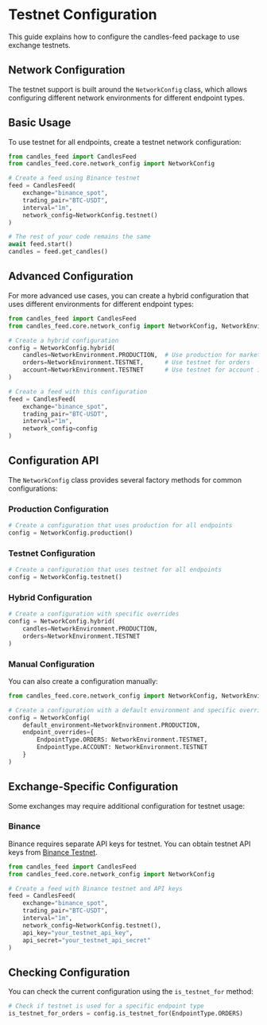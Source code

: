 # Testnet Configuration

This guide explains how to configure the candles-feed package to use exchange testnets.

## Network Configuration

The testnet support is built around the `NetworkConfig` class, which allows configuring different network environments for different endpoint types.

## Basic Usage

To use testnet for all endpoints, create a testnet network configuration:

```python
from candles_feed import CandlesFeed
from candles_feed.core.network_config import NetworkConfig

# Create a feed using Binance testnet
feed = CandlesFeed(
    exchange="binance_spot",
    trading_pair="BTC-USDT",
    interval="1m",
    network_config=NetworkConfig.testnet()
)

# The rest of your code remains the same
await feed.start()
candles = feed.get_candles()
```

## Advanced Configuration

For more advanced use cases, you can create a hybrid configuration that uses different environments for different endpoint types:

```python
from candles_feed import CandlesFeed
from candles_feed.core.network_config import NetworkConfig, NetworkEnvironment, EndpointType

# Create a hybrid configuration
config = NetworkConfig.hybrid(
    candles=NetworkEnvironment.PRODUCTION,  # Use production for market data
    orders=NetworkEnvironment.TESTNET,      # Use testnet for orders
    account=NetworkEnvironment.TESTNET      # Use testnet for account info
)

# Create a feed with this configuration
feed = CandlesFeed(
    exchange="binance_spot",
    trading_pair="BTC-USDT",
    interval="1m",
    network_config=config
)
```

## Configuration API

The `NetworkConfig` class provides several factory methods for common configurations:

### Production Configuration

```python
# Create a configuration that uses production for all endpoints
config = NetworkConfig.production()
```

### Testnet Configuration

```python
# Create a configuration that uses testnet for all endpoints
config = NetworkConfig.testnet()
```

### Hybrid Configuration

```python
# Create a configuration with specific overrides
config = NetworkConfig.hybrid(
    candles=NetworkEnvironment.PRODUCTION,
    orders=NetworkEnvironment.TESTNET
)
```

### Manual Configuration

You can also create a configuration manually:

```python
from candles_feed.core.network_config import NetworkConfig, NetworkEnvironment, EndpointType

# Create a configuration with a default environment and specific overrides
config = NetworkConfig(
    default_environment=NetworkEnvironment.PRODUCTION,
    endpoint_overrides={
        EndpointType.ORDERS: NetworkEnvironment.TESTNET,
        EndpointType.ACCOUNT: NetworkEnvironment.TESTNET
    }
)
```

## Exchange-Specific Configuration

Some exchanges may require additional configuration for testnet usage:

### Binance

Binance requires separate API keys for testnet. You can obtain testnet API keys from [Binance Testnet](https://testnet.binance.vision/).

```python
from candles_feed import CandlesFeed
from candles_feed.core.network_config import NetworkConfig

# Create a feed with Binance testnet and API keys
feed = CandlesFeed(
    exchange="binance_spot",
    trading_pair="BTC-USDT",
    interval="1m",
    network_config=NetworkConfig.testnet(),
    api_key="your_testnet_api_key",
    api_secret="your_testnet_api_secret"
)
```

## Checking Configuration

You can check the current configuration using the `is_testnet_for` method:

```python
# Check if testnet is used for a specific endpoint type
is_testnet_for_orders = config.is_testnet_for(EndpointType.ORDERS)
```